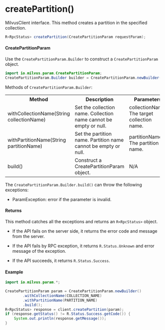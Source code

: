 # createPartition()

MilvusClient interface. This method creates a partition in the specified collection.

```java
R<RpcStatus> createPartition(CreatePartitionParam requestParam);
```

#### CreatePartitionParam

Use the `CreatePartitionParam.Builder` to construct a `CreatePartitionParam` object.

```java
import io.milvus.param.CreatePartitionParam;
CreatePartitionParam.Builder builder = CreatePartitionParam.newBuilder();
```

Methods of `CreatePartitionParam.Builder`:

<table>
    <tr>
        <th>Method</th>
        <th>Description</th>
        <th>Parameters</th>
    </tr>
    <tr>
        <td>withCollectionName(String collectionName)</td>
        <td>Set the collection name. Collection name cannot be empty or null.</td>
        <td>collectionName: The target collection name.</td>
    </tr>
    <tr>
        <td>withPartitionName(String partitionName)</td>
        <td>Set the partition name. Partition name cannot be empty or null.</td>
        <td>partitionName: The partition name.</td>
    </tr>
    <tr>
        <td>build()</td>
        <td>Construct a CreatePartitionParam object.</td>
        <td>N/A</td>
    </tr>
</table>

The `CreatePartitionParam.Builder.build()` can throw the following exceptions:

- ParamException: error if the parameter is invalid.

#### Returns

This method catches all the exceptions and returns an `R<RpcStatus>` object.

- If the API fails on the server side, it returns the error code and message from the server.

- If the API fails by RPC exception, it returns `R.Status.Unknown` and error message of the exception.

- If the API succeeds, it returns `R.Status.Success`.

#### Example

```java
import io.milvus.param.*;

CreatePartitionParam param = CreatePartitionParam.newBuilder()
        .withCollectionName(COLLECTION_NAME)
        .withPartitionName(PARTITION_NAME)
        .build();
R<RpcStatus> response = client.createPartition(param);
if (response.getStatus() != R.Status.Success.getCode()) {
    System.out.println(response.getMessage());
}
```
